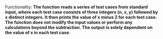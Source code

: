 Functionality: **The function reads a series of test cases from standard input, where each test case consists of three integers (n, x, y) followed by x distinct integers. It then prints the value of x minus 2 for each test case. The function does not modify the input values or perform any calculations beyond the subtraction. The output is solely dependent on the value of x in each test case.**